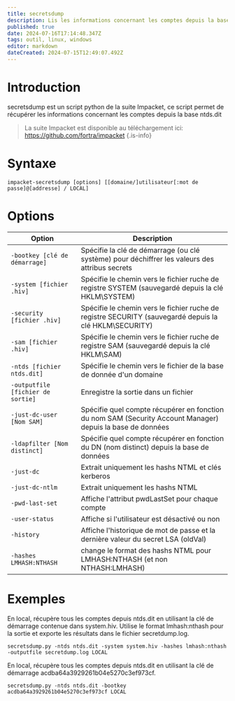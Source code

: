 ```yaml
---
title: secretsdump
description: Lis les informations concernant les comptes depuis la base ntds.dit
published: true
date: 2024-07-16T17:14:48.347Z
tags: outil, linux, windows
editor: markdown
dateCreated: 2024-07-15T12:49:07.492Z
---
```


# Introduction

secretsdump est un script python de la suite Impacket, ce script permet de récupérer les informations concernant les comptes depuis la base ntds.dit

> La suite Impacket est disponible au téléchargement ici: https://github.com/fortra/impacket
> {.is-info}

# Syntaxe

`impacket-secretsdump [options] [[domaine/]utilisateur[:mot de passe]@[addresse] / LOCAL]`

# Options

| Option                            | Description                                                                                                |
| --------------------------------- | ---------------------------------------------------------------------------------------------------------- |
| `-bootkey [clé de démarrage]`     | Spécifie la clé de démarrage (ou clé système) pour déchiffrer les valeurs des attribus secrets             |
| `-system [fichier .hiv]`          | Spécifie le chemin vers le fichier ruche de registre SYSTEM (sauvegardé depuis la clé HKLM\SYSTEM)         |
| `-security [fichier .hiv]`        | Spécifie le chemin vers le fichier ruche de registre SECURITY (sauvegardé depuis la clé HKLM\SECURITY)     |
| `-sam [fichier .hiv]`             | Spécifie le chemin vers le fichier ruche de registre SAM (sauvegardé depuis la clé HKLM\SAM)               |
| `-ntds [fichier ntds.dit]`        | Spécifie le chemin vers le fichier de la base de donnée d'un domaine                                       |
| `-outputfile [fichier de sortie]` | Enregistre la sortie dans un fichier                                                                       |
| `-just-dc-user [Nom SAM]`         | Spécifie quel compte récupérer en fonction du nom SAM (Security Account Manager) depuis la base de données |
| `-ldapfilter [Nom distinct]`      | Spécifie quel compte récupérer en fonction du DN (nom distinct) depuis la base de données                  |
| `-just-dc`                        | Extrait uniquement les hashs NTML et clés kerberos                                                         |
| `-just-dc-ntlm`                   | Extrait uniquement les hashs NTML                                                                          |
| `-pwd-last-set`                   | Affiche l'attribut pwdLastSet pour chaque compte                                                           |
| `-user-status`                    | Affiche si l'utilisateur est désactivé ou non                                                              |
| `-history`                        | Affiche l'historique de mot de passe et la dernière valeur du secret LSA (oldVal)                          |
| `-hashes LMHASH:NTHASH`           | change le format des hashs NTML pour LMHASH:NTHASH (et non NTHASH:LMHASH)                                  |

# Exemples

En local, récupère tous les comptes depuis ntds.dit en utilisant la clé de démarrage contenue dans system.hiv. Utilise le format lmhash:nthash pour la sortie et exporte les résultats dans le fichier secretdump.log.

`secretsdump.py -ntds ntds.dit -system system.hiv -hashes lmhash:nthash -outputfile secretdump.log LOCAL`

En local, récupère tous les comptes depuis ntds.dit en utilisant la clé de démarrage acdba64a3929261b04e5270c3ef973cf.

`secretsdump.py -ntds ntds.dit -bootkey acdba64a3929261b04e5270c3ef973cf LOCAL`
